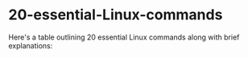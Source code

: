 # 20-essential-Linux-commands
Here's a table outlining 20 essential Linux commands along with brief explanations:
